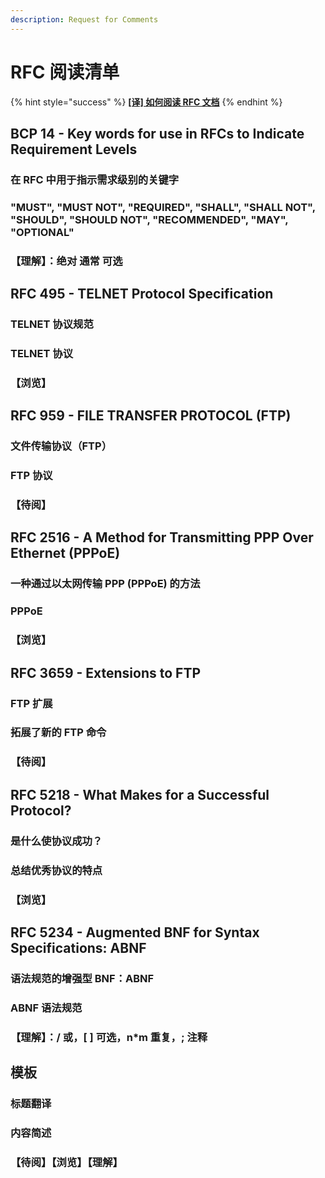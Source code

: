 ```yaml
---
description: Request for Comments
---
```


# RFC 阅读清单

{% hint style="success" %}
[**\[译\] 如何阅读 RFC 文档**](https://juejin.cn/post/6844903716051484679)
{% endhint %}

## BCP 14 - Key words for use in RFCs to Indicate Requirement Levels

### 在 RFC 中用于指示需求级别的关键字

### "MUST", "MUST NOT", "REQUIRED", "SHALL", "SHALL NOT", "SHOULD", "SHOULD NOT", "RECOMMENDED", "MAY", "OPTIONAL"

### 【理解】：绝对 通常 可选

## RFC 495 - TELNET Protocol Specification

### TELNET 协议规范

### TELNET 协议

### 【浏览】

## RFC 959 - FILE TRANSFER PROTOCOL (FTP)

### 文件传输协议（FTP）

### FTP 协议

### 【待阅】

## RFC 2516 - A Method for Transmitting PPP Over Ethernet (PPPoE)

### 一种通过以太网传输 PPP (PPPoE) 的方法

### PPPoE

### 【浏览】

## RFC 3659 - Extensions to FTP

### FTP 扩展

### 拓展了新的 FTP 命令

### 【待阅】

## RFC 5218 - What Makes for a Successful Protocol?

### 是什么使协议成功？

### 总结优秀协议的特点

### 【浏览】

## RFC 5234 - Augmented BNF for Syntax Specifications: ABNF

### 语法规范的增强型 BNF：ABNF

### ABNF 语法规范

### 【理解】：/ 或，\[ ] 可选，n\*m 重复，; 注释

## 模板

### 标题翻译

### 内容简述

### 【待阅】【浏览】【理解】
